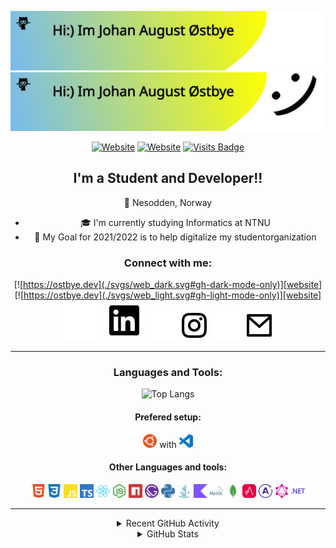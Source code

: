 ![Hi:) Im Johan August Østbye](./svgs/header_dark.svg#gh-dark-mode-only)
![Hi:) Im Johan August Østbye](./svgs/header_light.svg#gh-light-mode-only)

<div align="center">

[![Website](https://img.shields.io/website?down_color=red&down_message=down&label=MY%20CV&style=for-the-badge&up_color=green&up_message=up&url=https%3A%2F%2Fjohanaostbye.github.io%2F)][cv]
[![Website](https://img.shields.io/website?down_color=red&down_message=down&label=MY%20WEBSITE&style=for-the-badge&up_color=green&up_message=up&url=https%3A%2F%2Fjohanaostbye.github.io%2F)][website]
[![Visits Badge](https://badges.pufler.dev/visits/johanaostbye/johanaostbye?style=for-the-badge)](https://badges.pufler.dev)

## I'm a Student and Developer!!

:round_pushpin: Nesodden, Norway

- :mortar_board: I'm currently studying Informatics at NTNU
- :checkered_flag: My Goal for 2021/2022 is to help digitalize my studentorganization

### Connect with me:

[![https://ostbye.dev](./svgs/web_dark.svg#gh-dark-mode-only)][website]
[![https://ostbye.dev](./svgs/web_light.svg#gh-light-mode-only)][website]
[![Linkedin](./svgs/linkedin_dark.svg#gh-dark-mode-only)][linkedin]
[![Linkedin](./svgs/LinkedIn_light.svg#gh-light-mode-only)][linkedin]
[![johan_august98](./svgs/instagram_dark.svg#gh-dark-mode-only)][instagram]
[![johan_august98](./svgs/instagram_light.svg#gh-light-mode-only)][instagram]
[![Johan.august@outlook.com](./svgs/mail_dark.svg#gh-dark-mode-only)](mailto:Johan.August@outlook.com)
[![Johan.august@outlook.com](./svgs/mail_light.svg#gh-light-mode-only)](mailto:Johan.August@outlook.com)

---

### Languages and Tools:

![Top Langs](https://github-readme-stats.vercel.app/api/top-langs/?username=johanaostbye&layout=compact&theme=github_dark)

#### Prefered setup:

<img alt="ubuntu" width="22px" src="svgs/tech/ubuntu.svg" />
 with 
<img alt="vscode" width="22px" src="svgs/tech/vscode.svg" />

#### Other Languages and tools:

<img alt="html5" width="22px" src="svgs/tech/html5.svg" />
<img alt="css3" width="22px" src="svgs/tech/css3.svg" />

<img alt="javascript" width="22px" src="svgs/tech/javascript.svg" />
<img alt="typescript" width="22px" src="svgs/tech/typescript.svg" />
<img alt="react" width="22px" src="svgs/tech/react.svg" />
<img alt="node.js" width="22px" src="svgs/tech/nodedotjs.svg" />
<img alt="npm" width="22px" src="svgs/tech/npm.svg" />
<img alt="gatsby" width="22px" src="svgs/tech/gatsby.svg" />

<!-- other -->
<img alt="python" width="22px" src="svgs/tech/python.svg" />
<img alt="java" width="22px" src="svgs/tech/java.svg" />
<img alt="kotlin" width="22px" src="svgs/tech/kotlin.svg" />
<img alt="mysql" width="22px" src="svgs/tech/mysql.svg" />
<img alt="mongodb" width="22px" src="svgs/tech/mongodb.svg" />
<img alt="asciidoc" width="22px" src="svgs/tech/asciidoctor.svg" />
<img alt="apollographql" width="22px" src="svgs/tech/apollographql.svg" />
<img alt="graphql" width="22px" src="svgs/tech/graphql.svg" />
<img alt="dotnet" width="22px" src="svgs/tech/dotnet.svg" />

<!-- ![aws](././svgs//tech/amazonaws_dark.svg#gh-dark-mode-only)
![aws](./svgs//tech/amazonaws_light.svg#gh-light-mode-only)
![term](././svgs//tech/term_dark.svg#gh-dark-mode-only)
![term](./svgs//tech/term_light.svg#gh-light-mode-only)

<style type="text/css">
    img[alt="term"] {
        width: 22px;
    }
    img[alt="aws"] {
        width: 22px;
    }
</style> -->

---

<details>
  <summary>Recent GitHub Activity</summary>
  
<!--START_SECTION:activity-->
1. 🎉 Merged PR [#30](https://github.com/JohanAOstbye/tacomanager/pull/30) in [JohanAOstbye/tacomanager](https://github.com/JohanAOstbye/tacomanager)
2. 💪 Opened PR [#30](https://github.com/JohanAOstbye/tacomanager/pull/30) in [JohanAOstbye/tacomanager](https://github.com/JohanAOstbye/tacomanager)
3. 🎉 Merged PR [#29](https://github.com/JohanAOstbye/tacomanager/pull/29) in [JohanAOstbye/tacomanager](https://github.com/JohanAOstbye/tacomanager)
4. 💪 Opened PR [#29](https://github.com/JohanAOstbye/tacomanager/pull/29) in [JohanAOstbye/tacomanager](https://github.com/JohanAOstbye/tacomanager)
5. 🎉 Merged PR [#26](https://github.com/JohanAOstbye/tacomanager/pull/26) in [JohanAOstbye/tacomanager](https://github.com/JohanAOstbye/tacomanager)
<!--END_SECTION:activity-->

</details>

<details>
  <summary>GitHub Stats</summary>

[![Johan's GitHub stats](https://github-readme-stats.vercel.app/api?username=JohanAostbye&show_icons=true&theme=github_dark)](https://github.com/anuraghazra/github-readme-stats)

</details>

</div>

[website]: https://ostbye.dev
[instagram]: https://www.instagram.com/johan_august98
[linkedin]: https://www.linkedin.com/in/johanaugust%C3%B8stbye/
[online]: https://online.ntnu.no/
[github]: https://github.com/JohanAOstbye
[cv]: https://cv.ostbye.dev
